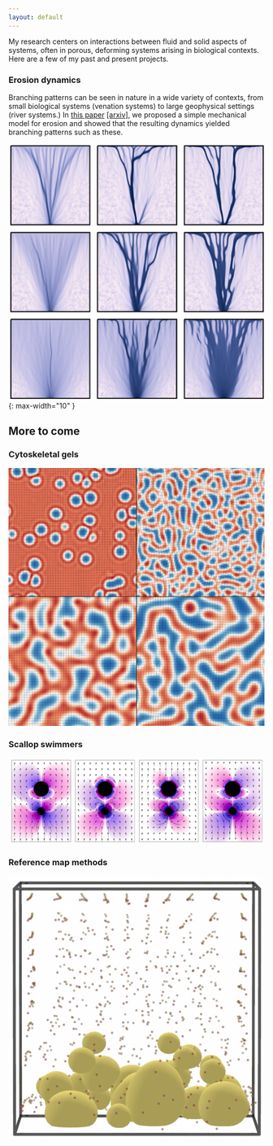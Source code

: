 ```yaml
---
layout: default
---
```


My research centers on interactions between fluid and solid aspects of systems, often in porous, deforming systems arising in biological contexts. Here are a few of my past and present projects.

### Erosion dynamics
Branching patterns can be seen in nature in a wide variety of contexts, from small biological systems (venation systems) to large geophysical settings (river systems.) In [this paper](https://journals.aps.org/prl/abstract/10.1103/PhysRevLett.125.158002) [\[arxiv\]](https://arxiv.org/abs/2007.02997), we proposed a simple mechanical model for erosion and showed that the resulting dynamics yielded branching patterns such as these.

![Branching patterns](/assets/img/erosion.png "A simple mechanical rule for erosion gives rise to beautiful branching patterns."){: max-width="10" }

## More to come

### Cytoskeletal gels
![Gel patterns](/assets/img/gels.png)
### Scallop swimmers
![Steady flow fields](/assets/img/vorticity.png)
### Reference map methods
![Settling soft spheres](/assets/img/balls.png)
